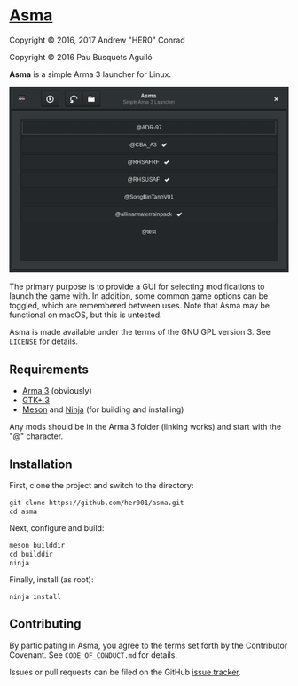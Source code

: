# [Asma](https://github.com/her001/asma)

Copyright © 2016, 2017 Andrew "HER0" Conrad

Copyright © 2016 Pau Busquets Aguiló

**Asma** is a simple Arma 3 launcher for Linux.

![alt text](data/screenshots/screenshot-asma.png "Asma Window with Mod Selection")

The primary purpose is to provide a GUI for selecting modifications to launch
the game with. In addition, some common game options can be toggled, which are
remembered between uses. Note that Asma may be functional on macOS, but this is
untested.

Asma is made available under the terms of the GNU GPL version 3. See `LICENSE`
for details.

## Requirements

* [Arma 3](http://store.steampowered.com/app/107410) (obviously)
* [GTK+ 3](https://www.gtk.org/download/index.php)
* [Meson](https://github.com/mesonbuild/meson/releases) and [Ninja](https://github.com/ninja-build/ninja/releases) (for building and installing)

Any mods should be in the Arma 3 folder (linking works) and start with the "@"
character.

## Installation

First, clone the project and switch to the directory:

```
git clone https://github.com/her001/asma.git
cd asma
```

Next, configure and build:

```
meson builddir
cd builddir
ninja
```

Finally, install (as root):

```
ninja install
```

## Contributing

By participating in Asma, you agree to the terms set forth by the
Contributor Covenant. See `CODE_OF_CONDUCT.md` for details.

Issues or pull requests can be filed on the GitHub
[issue tracker](https://github.com/her001/asma/issues).


